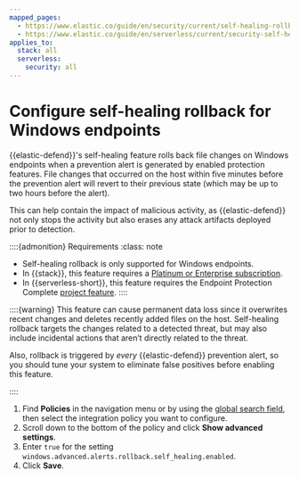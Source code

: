 ```yaml
---
mapped_pages:
  - https://www.elastic.co/guide/en/security/current/self-healing-rollback.html
  - https://www.elastic.co/guide/en/serverless/current/security-self-healing-rollback.html
applies_to:
  stack: all
  serverless:
    security: all
---
```


# Configure self-healing rollback for Windows endpoints

{{elastic-defend}}'s self-healing feature rolls back file changes on Windows endpoints when a prevention alert is generated by enabled protection features. File changes that occurred on the host within five minutes before the prevention alert will revert to their previous state (which may be up to two hours before the alert).

This can help contain the impact of malicious activity, as {{elastic-defend}} not only stops the activity but also erases any attack artifacts deployed prior to detection.

::::{admonition} Requirements
:class: note
* Self-healing rollback is only supported for Windows endpoints.
* In {{stack}}, this feature requires a [Platinum or Enterprise subscription](https://www.elastic.co/pricing).
* In {{serverless-short}}, this feature requires the Endpoint Protection Complete [project feature](/deploy-manage/deploy/elastic-cloud/project-settings.md).
::::


::::{warning}
This feature can cause permanent data loss since it overwrites recent changes and deletes recently added files on the host. Self-healing rollback targets the changes related to a detected threat, but may also include incidental actions that aren’t directly related to the threat.

Also, rollback is triggered by *every* {{elastic-defend}} prevention alert, so you should tune your system to eliminate false positives before enabling this feature.

::::


1. Find **Policies** in the navigation menu or by using the [global search field](/explore-analyze/find-and-organize/find-apps-and-objects.md), then select the integration policy you want to configure.
2. Scroll down to the bottom of the policy and click **Show advanced settings**.
3. Enter `true` for the setting `windows.advanced.alerts.rollback.self_healing.enabled`.
4. Click **Save**.
